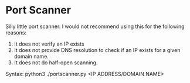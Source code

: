 # Port Scanner
Silly little port scanner. I would not recommend using this for the following reasons:

1. It does not verify an IP exists
2. It does not provide DNS resolution to check if an IP exists for a given domain name.
3. It does not do half-open scanning.

Syntax: python3 ./portscanner.py <IP ADDRESS/DOMAIN NAME>
